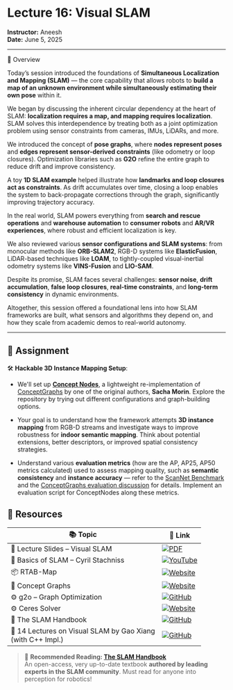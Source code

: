 # Lecture 16: Visual SLAM

**Instructor:** Aneesh  
**Date:** June 5, 2025

---

📖 Overview

Today’s session introduced the foundations of **Simultaneous Localization and Mapping (SLAM)** — the core capability that allows robots to **build a map of an unknown environment while simultaneously estimating their own pose** within it.

We began by discussing the inherent circular dependency at the heart of SLAM: **localization requires a map, and mapping requires localization**. SLAM solves this interdependence by treating both as a joint optimization problem using sensor constraints from cameras, IMUs, LiDARs, and more.

We introduced the concept of **pose graphs**, where **nodes represent poses** and **edges represent sensor-derived constraints** (like odometry or loop closures). Optimization libraries such as **G2O** refine the entire graph to reduce drift and improve consistency.

A toy **1D SLAM example** helped illustrate how **landmarks and loop closures act as constraints**. As drift accumulates over time, closing a loop enables the system to back-propagate corrections through the graph, significantly improving trajectory accuracy.

In the real world, SLAM powers everything from **search and rescue operations** and **warehouse automation** to **consumer robots** and **AR/VR experiences**, where robust and efficient localization is key.

We also reviewed various **sensor configurations and SLAM systems**: from monocular methods like **ORB-SLAM2**, RGB-D systems like **ElasticFusion**, LiDAR-based techniques like **LOAM**, to tightly-coupled visual-inertial odometry systems like **VINS-Fusion** and **LIO-SAM**.

Despite its promise, SLAM faces several challenges: **sensor noise**, **drift accumulation**, **false loop closures**, **real-time constraints**, and **long-term consistency** in dynamic environments.

Altogether, this session offered a foundational lens into how SLAM frameworks are built, what sensors and algorithms they depend on, and how they scale from academic demos to real-world autonomy.


---

## 📄 Assignment
🛠️ **Hackable 3D Instance Mapping Setup**:

- We'll set up [**Concept Nodes**](https://github.com/sachaMorin/concept-nodes), a lightweight re-implementation of [ConceptGraphs](https://concept-graphs.github.io/) by one of the original authors, **Sacha Morin**. Explore the repository by trying out different configurations and graph-building options.

- Your goal is to understand how the framework attempts **3D instance mapping** from RGB-D streams and investigate ways to improve robustness for **indoor semantic mapping**. Think about potential extensions, better descriptors, or improved spatial consistency strategies.

- Understand various **evaluation metrics** (how are the AP, AP25, AP50 metrics calculated) used to assess mapping quality, such as **semantic consistency** and **instance accuracy** — refer to the [ScanNet Benchmark](https://kaldir.vc.in.tum.de/scannet_benchmark/semantic_instance_3d) and the [ConceptGraphs evaluation discussion](https://github.com/concept-graphs/concept-graphs/issues/18#issuecomment-1876673985) for details. Implement an evaluation script for ConceptNodes along these metrics.


## 🔗 Resources
| 📚 Topic                                | 🔗 Link                                                                                                                                       |
|-----------------------------------------|----------------------------------------------------------------------------------------------------------------------------------------------|
| 📑 Lecture Slides – Visual SLAM                          | [![PDF](https://img.shields.io/badge/Open-Slides-red?logo=adobeacrobatreader&logoColor=white)](./lec-16-visual-slam.pdf)                    |
| 🎥 Basics of SLAM – Cyril Stachniss     | [![YouTube](https://img.shields.io/badge/Watch-YouTube-red?logo=youtube&logoColor=white)](https://www.youtube.com/playlist?list=PLgnQpQtFTOGQrZ4O5QzbIHgl3b1JHimN_) |
| 📦 RTAB-Map                             | [![Website](https://img.shields.io/badge/Open-rtabmap-blue?logo=github&logoColor=white)](http://introlab.github.io/rtabmap/)                |
| 🧠 Concept Graphs                       | [![Website](https://img.shields.io/badge/Open-concept--graphs-green?logo=github&logoColor=white)](https://concept-graphs.github.io/)        |
| ⚙️ g2o – Graph Optimization             | [![GitHub](https://img.shields.io/badge/View-g2o-181717?logo=github)](https://github.com/RainerKuemmerle/g2o)                                |
| ⚙️ Ceres Solver                         | [![Website](https://img.shields.io/badge/Open-ceres--solver-9cf?logo=google&logoColor=white)](http://ceres-solver.org/)                      |
| 📖 The SLAM Handbook | [![GitHub](https://img.shields.io/badge/View-SLAM%20Handbook-181717?logo=github)](https://github.com/SLAM-Handbook-contributors/slam-handbook-public-release) |
| 📖 14 Lectures on Visual SLAM by Gao Xiang <br> (with C++ Impl.)         | [![GitHub](https://img.shields.io/badge/View-on%20GitHub-blue?logo=github)](https://github.com/gaoxiang12/slambook-en)                     |


> 🚀 **Recommended Reading: [The SLAM Handbook](https://github.com/SLAM-Handbook-contributors/slam-handbook-public-release)**  
> An open-access, very up-to-date textbook **authored by leading experts in the SLAM community**. Must read for anyone into perception for robotics!  


